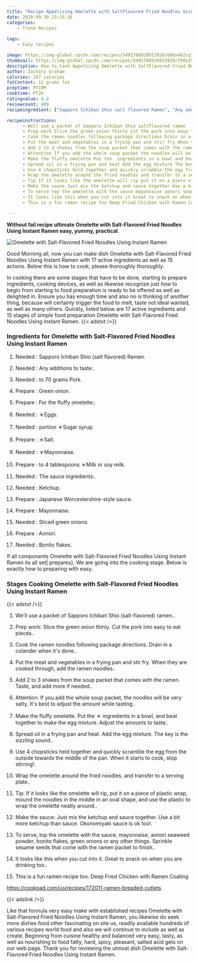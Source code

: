 ```yaml
---
title: "Recipe Appetizing Omelette with SaltFlavored Fried Noodles Using Instant Ramen"
date: 2020-09-30 23:15:36
categories:
    - Trend Recipes
    
tags:
    - Easy recipes

image: https://img-global.cpcdn.com/recipes/5491788920913920/680x482cq70/omelette-with-salt-flavored-fried-noodles-using-instant-ramen-recipe-main-photo.jpg
thumbnail: https://img-global.cpcdn.com/recipes/5491788920913920/350x250cq70/omelette-with-salt-flavored-fried-noodles-using-instant-ramen-recipe-main-photo.jpg
description: How to Cook Appetizing Omelette with SaltFlavored Fried Noodles Using Instant Ramen with 17 ingredients and 15 stages of easy cooking.
author: Zachary Graham
calories: 167 calories
fatContent: 11 grams fat
preptime: PT19M
cooktime: PT2H
ratingvalue: 4.2
reviewcount: 409
recipeingredient: ["Sapporo Ichiban Shio salt flavored Ramen", "Any additions to taste", "to 70 grams Pork", "Green onion", "For the fluffy omelette", "Eggs", "portion Sugar syrup", "Salt", "Mayonnaise", "to 4 tablespoons Milk or soy milk", "The sauce ingredients", "Ketchup", "Japanese Worcestershirestyle sauce", "Mayonnaise", "Sliced green onions", "Aonori", "Bonito flakes"]

recipeinstructions: 
      - Well use a packet of Sapporo Ichiban Shio saltflavored ramen 
      - Prep work Slice the green onion thinly Cut the pork into easy to eat pieces 
      - Cook the ramen noodles following package directions Drain in a colander when its done 
      - Put the meat and vegetables in a frying pan and stir fry When they are cooked through add the ramen noodles 
      - Add 2 to 3 shakes from the soup packet that comes with the ramen Taste and add more if needed 
      - Attention If you add the whole soup packet the noodles will be very salty Its best to adjust the amount while tasting 
      - Make the fluffy omelette Put the  ingredients in a bowl and beat together to make the egg mixture Adjust the amounts to taste 
      - Spread oil in a frying pan and heat Add the egg mixture The key is the sizzling sound 
      - Use 4 chopsticks held together and quickly scramble the egg from the outside towards the middle of the pan When it starts to cook stop stirring 
      - Wrap the omelette around the fried noodles and transfer to a serving plate 
      - Tip If it looks like the omelette will rip put it on a piece of plastic wrap mound the noodles in the middle in an oval shape and use the plastic to wrap the omelette neatly around 
      - Make the sauce Just mix the ketchup and sauce together Use a bit more ketchup than sauce Okonomiyaki sauce is ok too 
      - To serve top the omelette with the sauce mayonnaise aonori seaweed powder bonito flakes green onions or any other things Sprinkle sesame seeds that come with the ramen packet to finish 
      - It looks like this when you cut into it Great to snack on when you are drinking too 
      - This is a fun ramen recipe too Deep Fried Chicken with Ramen Coatinghttpscookpadcomusrecipes172011ramenbreadedcutlets

---
```




**Without fail recipe ultimate Omelette with Salt-Flavored Fried Noodles Using Instant Ramen easy, yummy, practical**. 


![Omelette with Salt-Flavored Fried Noodles Using Instant Ramen](https://img-global.cpcdn.com/recipes/5491788920913920/680x482cq70/omelette-with-salt-flavored-fried-noodles-using-instant-ramen-recipe-main-photo.jpg "Omelette with Salt-Flavored Fried Noodles Using Instant Ramen")




Good Morning all, now you can make dish Omelette with Salt-Flavored Fried Noodles Using Instant Ramen with 17 active ingredients as well as 15 actions. Below this is how to cook, please thoroughly thoroughly.

In cooking there are some stages that have to be done, starting to prepare ingredients, cooking devices, as well as likewise recognize just how to begin from starting to food preparation is ready to be offered as well as delighted in. Ensure you has enough time and also no is thinking of another thing, because will certainly trigger the food to melt, taste not ideal wanted, as well as many others. Quickly, listed below are 17 active ingredients and 15 stages of simple food preparation Omelette with Salt-Flavored Fried Noodles Using Instant Ramen.
{{< adstxt />}}

### Ingredients for Omelette with Salt-Flavored Fried Noodles Using Instant Ramen


1. Needed  : Sapporo Ichiban Shio (salt flavored) Ramen.

1. Needed  : Any additions to taste:.

1. Needed  : to 70 grams Pork.

1. Prepare  : Green onion.

1. Prepare  : For the fluffy omelette:.

1. Needed  : ＊Eggs.

1. Needed  : portion ＊Sugar syrup.

1. Prepare  : ＊Salt.

1. Needed  : ＊Mayonnaise.

1. Prepare  : to 4 tablespoons ＊Milk or soy milk.

1. Needed  : The sauce ingredients:.

1. Needed  : Ketchup.

1. Prepare  : Japanese Worcestershire-style sauce.

1. Prepare  : Mayonnaise.

1. Needed  : Sliced green onions.

1. Prepare  : Aonori.

1. Needed  : Bonito flakes.



If all components Omelette with Salt-Flavored Fried Noodles Using Instant Ramen its all set| prepares}, We are going into the cooking stage. Below is exactly how to preparing with easy.

### Stages Cooking Omelette with Salt-Flavored Fried Noodles Using Instant Ramen

{{< adstxt />}}


1. We&#39;ll use a packet of Sapporo Ichiban Shio (salt-flavored) ramen..



1. Prep work: Slice the green onion thinly. Cut the pork into easy to eat pieces..



1. Cook the ramen noodles following package directions. Drain in a colander when it&#39;s done..



1. Put the meat and vegetables in a frying pan and stir fry. When they are cooked through, add the ramen noodles..



1. Add 2 to 3 shakes from the soup packet that comes with the ramen. Taste, and add more if needed..



1. Attention: If you add the whole soup packet, the noodles will be very salty. It&#39;s best to adjust the amount while tasting..



1. Make the fluffy omelette. Put the ＊ ingredients in a bowl, and beat together to make the egg mixture. Adjust the amounts to taste..



1. Spread oil in a frying pan and heat. Add the egg mixture. The key is the sizzling sound..



1. Use 4 chopsticks held together and quickly scramble the egg from the outside towards the middle of the pan. When it starts to cook, stop stirring!.



1. Wrap the omelette around the fried noodles, and transfer to a serving plate..



1. Tip: If it looks like the omelette will rip, put it on a piece of plastic wrap, mound the noodles in the middle in an oval shape, and use the plastic to wrap the omelette neatly around..



1. Make the sauce: Just mix the ketchup and sauce together. Use a bit more ketchup than sauce. Okonomiyaki sauce is ok too!.



1. To serve, top the omelette with the sauce, mayonnaise, aonori seaweed powder, bonito flakes, green onions or any other things. Sprinkle sesame seeds that come with the ramen packet to finish..



1. It looks like this when you cut into it. Great to snack on when you are drinking too..



1. This is a fun ramen recipe too. Deep Fried Chicken with Ramen Coating

https://cookpad.com/us/recipes/172011-ramen-breaded-cutlets.





{{< adslink />}}

Like that formula very easy make with established recipes Omelette with Salt-Flavored Fried Noodles Using Instant Ramen, you likewise do seek more dishes food other fascinating on site us, readily available hundreds of various recipes world food and also we will continue to include as well as create. Beginning from cuisine healthy and balanced very easy, tasty, as well as nourishing to food fatty, hard, spicy, pleasant, salted acid gets on our web page. Thank you for reviewing the utmost dish Omelette with Salt-Flavored Fried Noodles Using Instant Ramen.

